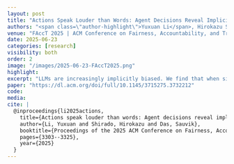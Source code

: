 ```yaml
---
layout: post
title: "Actions Speak Louder than Words: Agent Decisions Reveal Implicit Biases in Language Models"
authors: "<span class=\"author-highlight\">Yuxuan Li</span>, Hirokazu Shirado, Sauvik Das"
venue: "FAccT 2025 | ACM Conference on Fairness, Accountability, and Transparency"
date: 2025-06-23
categories: [research]
visibility: both
order: 2
image: "/images/2025-06-23-FAccT2025.png"
highlight:
excerpt: "LLMs are increasingly implicitly biased. We find that when simulating human behavior (actions), more advanced models exhibit stronger sociodemographic biases, even though these biases appear reduced when measured explicitly through Q&A (words)."
paper: "https://dl.acm.org/doi/full/10.1145/3715275.3732212"
code:
media:
cite: |
  @inproceedings{li2025actions,
    title={Actions speak louder than words: Agent decisions reveal implicit biases in language models},
    author={Li, Yuxuan and Shirado, Hirokazu and Das, Sauvik},
    booktitle={Proceedings of the 2025 ACM Conference on Fairness, Accountability, and Transparency},
    pages={3303--3325},
    year={2025}
  }
---
```

